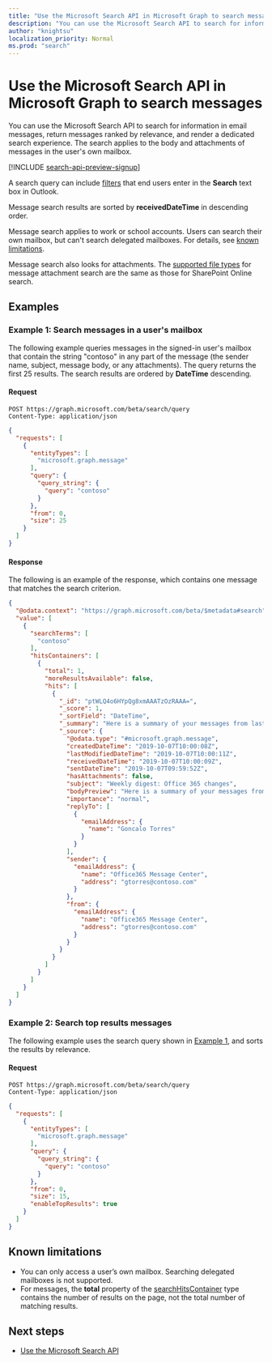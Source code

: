 ```yaml
---
title: "Use the Microsoft Search API in Microsoft Graph to search messages"
description: "You can use the Microsoft Search API to search for information in email messages, return messages ranked by relevance, and render a dedicated search experience."
author: "knightsu"
localization_priority: Normal
ms.prod: "search"
---
```


# Use the Microsoft Search API in Microsoft Graph to search messages

You can use the Microsoft Search API to search for information in email messages, return messages ranked by relevance, and render a dedicated search experience. The search applies to the body and attachments of messages in the user's own mailbox.

[!INCLUDE [search-api-preview-signup](../includes/search-api-preview-signup.md)]

A search query can include [filters](https://support.office.com/article/learn-to-narrow-your-search-criteria-for-better-searches-in-outlook-d824d1e9-a255-4c8a-8553-276fb895a8da) that end users enter in the **Search** text box in Outlook.

Message search results are sorted by **receivedDateTime** in descending order.

Message search applies to work or school accounts. Users can search their own mailbox, but can't search delegated mailboxes. For details, see [known limitations](#known-limitations).

Message search also looks for attachments. The [supported file types](https://docs.microsoft.com/SharePoint/technical-reference/default-crawled-file-name-extensions-and-parsed-file-types) for message attachment search are the same as those for SharePoint Online search.

## Examples

### Example 1: Search messages in a user's mailbox

The following example queries messages in the signed-in user's mailbox that contain the string "contoso" in any part of the message (the sender name, subject, message body, or any attachments). The query returns the first 25 results. The search results are ordered by **DateTime** descending.

#### Request

```HTTP
POST https://graph.microsoft.com/beta/search/query
Content-Type: application/json
```

```json
{
  "requests": [
    {
      "entityTypes": [
        "microsoft.graph.message"
      ],
      "query": {
        "query_string": {
          "query": "contoso"
        }
      },
      "from": 0,
      "size": 25
    }
  ]
}
```

#### Response

The following is an example of the response, which contains one message that matches the search criterion.

```json
{
  "@odata.context": "https://graph.microsoft.com/beta/$metadata#search",
  "value": [
    {
      "searchTerms": [
        "contoso"
      ],
      "hitsContainers": [
        {
          "total": 1,
          "moreResultsAvailable": false,
          "hits": [
            {
              "_id": "ptWLQ4o6HYpQg8xmAAATzOzRAAA=",
              "_score": 1,
              "_sortField": "DateTime",
              "_summary": "Here is a summary of your messages from last week",
              "_source": {
                "@odata.type": "#microsoft.graph.message",
                "createdDateTime": "2019-10-07T10:00:08Z",
                "lastModifiedDateTime": "2019-10-07T10:00:11Z",
                "receivedDateTime": "2019-10-07T10:00:09Z",
                "sentDateTime": "2019-10-07T09:59:52Z",
                "hasAttachments": false,
                "subject": "Weekly digest: Office 365 changes",
                "bodyPreview": "Here is a summary of your messages from last week -   New Feature: Live captions in English-US a",
                "importance": "normal",
                "replyTo": [
                  {
                    "emailAddress": {
                      "name": "Goncalo Torres"
                    }
                  }
                ],
                "sender": {
                  "emailAddress": {
                    "name": "Office365 Message Center",
                    "address": "gtorres@contoso.com"
                  }
                },
                "from": {
                  "emailAddress": {
                    "name": "Office365 Message Center",
                    "address": "gtorres@contoso.com"
                  }
                }
              }
            }
          ]
        }
      ]
    }
  ]
}
```

### Example 2: Search top results messages
The following example uses the search query shown in [Example 1](#example-1-search-messages-in-a-users-mailbox), and sorts the results by relevance.

<!-- markdownlint-disable MD024 -->
#### Request

```HTTP
POST https://graph.microsoft.com/beta/search/query
Content-Type: application/json
```

```json
{
  "requests": [
    {
      "entityTypes": [
        "microsoft.graph.message"
      ],
      "query": {
        "query_string": {
          "query": "contoso"
        }
      },
      "from": 0,
      "size": 15,
      "enableTopResults": true
    }
  ]
}
```

## Known limitations

- You can only access a user’s own mailbox. Searching delegated mailboxes is not supported.
- For messages, the **total** property of the [searchHitsContainer](/graph/api/resources/searchhitscontainer?view=graph-rest-beta) type contains the number of results on the page, not the total number of matching results.

## Next steps

- [Use the Microsoft Search API](/graph/api/resources/search-api-overview?view=graph-rest-beta)
